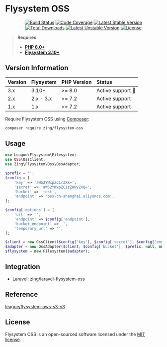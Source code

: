 # Flysystem OSS

<p align="center">
<a href="https://github.com/zingimmick/flysystem-oss/actions"><img src="https://github.com/zingimmick/flysystem-oss/workflows/tests/badge.svg" alt="Build Status"></a>
<a href="https://codecov.io/gh/zingimmick/flysystem-oss"><img src="https://codecov.io/gh/zingimmick/flysystem-oss/branch/master/graph/badge.svg" alt="Code Coverage" /></a>
<a href="https://packagist.org/packages/zing/flysystem-oss"><img src="https://poser.pugx.org/zing/flysystem-oss/v/stable.svg" alt="Latest Stable Version"></a>
<a href="https://packagist.org/packages/zing/flysystem-oss"><img src="https://poser.pugx.org/zing/flysystem-oss/downloads" alt="Total Downloads"></a>
<a href="https://packagist.org/packages/zing/flysystem-oss"><img src="https://poser.pugx.org/zing/flysystem-oss/v/unstable.svg" alt="Latest Unstable Version"></a>
<a href="https://packagist.org/packages/zing/flysystem-oss"><img src="https://poser.pugx.org/zing/flysystem-oss/license" alt="License"></a>
</p>

> **Requires**
> - **[PHP 8.0+](https://php.net/releases/)**
> - **[Flysystem 3.10+](https://github.com/thephpleague/flysystem/releases)**

## Version Information

| Version | Flysystem | PHP Version | Status                  |
|:--------|:----------|:------------|:------------------------|
| 3.x     | 3.10+     | >= 8.0      | Active support :rocket: |
| 2.x     | 2.x - 3.x | >= 7.2      | Active support          |
| 1.x     | 1.x       | >= 7.2      | Active support          |

Require Flysystem OSS using [Composer](https://getcomposer.org):

```bash
composer require zing/flysystem-oss
```

## Usage

```php
use League\Flysystem\Filesystem;
use OSS\OssClient;
use Zing\Flysystem\Oss\OssAdapter;

$prefix = '';
$config = [
    'key' => 'aW52YWxpZC1rZXk=',
    'secret' => 'aW52YWxpZC1zZWNyZXQ=',
    'bucket' => 'test',
    'endpoint' => 'oss-cn-shanghai.aliyuncs.com',
];

$config['options'] = [
    'url' => '',
    'endpoint' => $config['endpoint'], 
    'bucket_endpoint' => '',
    'temporary_url' => '',
];

$client = new OssClient($config['key'], $config['secret'], $config['endpoint']);
$adapter = new OssAdapter($client, $config['bucket'], $prefix, null, null, $config['options']);
$flysystem = new Filesystem($adapter);
```

## Integration

- Laravel: [zing/laravel-flysystem-oss](https://github.com/zingimmick/laravel-flysystem-oss)

## Reference

[league/flysystem-aws-s3-v3](https://github.com/thephpleague/flysystem-aws-s3-v3)

## License

Flysystem OSS is an open-sourced software licensed under the [MIT license](LICENSE).

